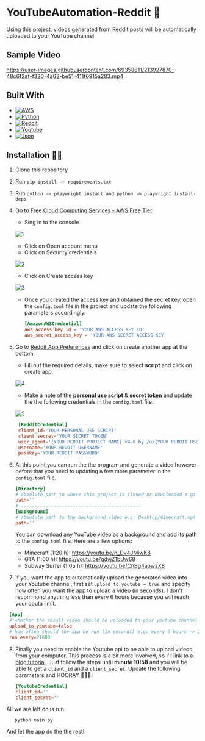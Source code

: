 # YouTubeAutomation-Reddit 🎥
Using this project, videos generated from Reddit posts will be automatically uploaded to your YouTube channel

## Sample Video 
https://user-images.githubusercontent.com/69358811/213927870-48c6f2af-f320-4a62-be51-411f6915a283.mp4

## Built With
* [![AWS][AWS.com]][AWS-url]
* [![Python][Python.com]][Python-url]
* [![Reddit][Reddit.com]][Reddit-url]
* [![Youtube][Youtube.com]][Youtube-url]
* [![Json][Json.com]][Json-url]

<!-- MARKDOWN LINKS & IMAGES -->
<!-- https://www.markdownguide.org/basic-syntax/#reference-style-links -->
[Python.com]: https://img.shields.io/badge/Python-FFD43B?style=for-the-badge&logo=python&logoColor=blue
[Python-url]: https://www.python.org/

[Youtube.com]: https://img.shields.io/badge/YouTube-FF0000?style=for-the-badge&logo=youtube&logoColor=white
[Youtube-url]: https://www.youtube.com/

[AWS.com]: https://img.shields.io/badge/Amazon_AWS-FF9900?style=for-the-badge&logo=amazonaws&logoColor=white
[AWS-url]: https://aws.amazon.com/
[Reddit.com]: https://img.shields.io/badge/Reddit-FF4500?style=for-the-badge&logo=reddit&logoColor=white
[Reddit-url]: https://www.reddit.com/

[Json.com]: https://img.shields.io/badge/json-5E5C5C?style=for-the-badge&logo=json&logoColor=white
[Json-url]: https://www.json.org/json-en.html

## Installation 👨‍💻

1. Clone this repository <br />

2. Run `pip install -r requirements.txt` <br />

3. Run `python -m playwright install and python -m playwright install-deps` <br />

4. Go to [Free Cloud Computing Services - AWS Free Tier](https://aws.amazon.com/)
   * Sing in to the console
   
   ![1](https://user-images.githubusercontent.com/69358811/213929628-3d2ebc7f-f825-4712-8ecb-5b58bcd9dd5d.png)

   * Click on Open account menu
   * Click on Security credentials
   
   ![2](https://user-images.githubusercontent.com/69358811/213930042-23b69401-3aa3-4d03-a18d-68cad0a1918e.png)

    
   * Click on Create access key
   
   ![3](https://user-images.githubusercontent.com/69358811/213930056-56fb00f6-b0ce-4385-a3ee-a8815c893621.png)
   
   * Once you created the access key and obtained the secret key, open the `config.toml` file in the project and update the following parameters accordingly. <br />
   
     ```toml
     [AmazonAWSCredential]
     aws_access_key_id = 'YOUR AWS ACCESS KEY ID'
     aws_secret_access_key = 'YOUR AWS SECRET ACCESS KEY'
     ```
  
5. Go to [Reddit App Preferences](https://www.reddit.com/prefs/apps) and click on create another app at the bottom.
   * Fill out the required details, make sure to select **script** and click on create app.
   
   ![4](https://user-images.githubusercontent.com/69358811/213930841-eccce67e-ba81-4c44-b1ff-a5d7ba3a9dc1.png)
   
   * Make a note of the **personal use script** & **secret token** and update the the following credentials in the `config.toml` file. 
   
   ![5](https://user-images.githubusercontent.com/69358811/213931054-5eddc924-ab64-4273-914d-5348838a0846.png)

    ```toml
     [RedditCredential]
     client_id='YOUR PERSONAL USE SCRIPT'
     client_secret='YOUR SECRET TOKEN'
     user_agent='{YOUR REDDIT PROJECT NAME} v4.0 by /u/{YOUR REDDIT USERNAME}'
     username='YOUR REDDIT USERNAME'
     passkey='YOUR REDDIT PASSWORD'
     ```

6. At this point you can run the the program and generate a video however before that you need to updating a few more parameter in the `config.toml` file. 
   
   ```toml
   [Directory]
   # absolute path to where this project is cloned or downloaded e.g: Desktop/YoutubeAutomation-Reddit
   path=''
   # --------------------------------------------
   [Background]
   # absolute path to the background video e.g: Desktop/minecraft.mp4
   path=''
   ```
   
   You can download any YouTube video as a background and add its path to the `config.toml` file. Here are a few options:
    * Minecraft (1:20 h): https://youtu.be/n_Dv4JMiwK8
    * GTA (1:00 h): https://youtu.be/qdvjZ1bUw68
    * Subway Surfer (1:05 h): https://youtu.be/ChBg4aowzX8
   
7. If you want the app to automatically upload the generated video into your Youtube channel, first set `upload_to_youtube = true` and specify how often you want the app to upload a video (in seconds). I don't recommond anything less than every 6 hours because you will reach your qouta limit. 

  ```toml
   [App]
   # whether the result video should be uploaded to your youtube channel
   upload_to_youtube=false
   # how often should the app be run (in seconds) e.g: every 6 hours -> 21600 seconds
   run_every=21600
   ```
8. Finally you need to enable the Youtube api to be able to upload videos from your computer. This process is a bit more involved, so I'll link to a [blog tutorial]('https://youtu.be/aFwZgth790Q'). Just follow the steps until **minute 10:58** and you will be able to get a `client_id` and a `client_secret`. Update the following parameters and HOORAY 🥳🥳🥳!
     
   ```toml
   [YoutubeCredential]
   client_id=''
   client_secret=''
   ```

All we are left do is run
```python3
   python main.py
   ```
And let the app do the the rest!
